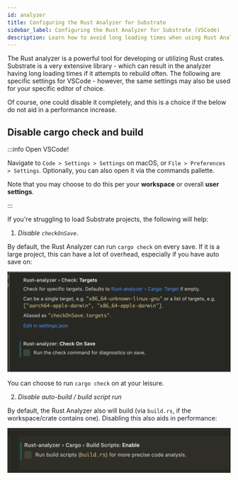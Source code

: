 ```yaml
---
id: analyzer
title: Configuring the Rust Analyzer for Substrate
sidebar_label: Configuring the Rust Analyzer for Substrate (VSCode)
description: Learn how to avoid long loading times when using Rust Analyzer in Substrate
---
```


The Rust analyzer is a powerful tool for developing or utilizing Rust crates. Substrate is a very
extensive library - which can result in the analyzer having long loading times if it attempts to
rebuild often. The following are specific settings for VSCode - however, the same settings may also
be used for your specific editor of choice.

Of course, one could disable it completely, and this is a choice if the below do not aid in a
performance increase.

## Disable cargo check and build

:::info Open VSCode!

Navigate to `Code > Settings > Settings` on macOS, or `File > Preferences > Settings`. Optionally,
you can also open it via the commands pallette.

Note that you may choose to do this per your **workspace** or overall **user settings**.

:::

If you're struggling to load Substrate projects, the following will help:

1. _Disable `checkOnSave`_.

By default, the Rust Analyzer can run `cargo check` on every save. If it is a large project, this
can have a lot of overhead, especially if you have auto save on:

![](./assets/cargo_check_disable.png)

You can choose to run `cargo check` on at your leisure.

2. _Disable auto-build / build script run_

By default, the Rust Analyzer also will build (via `build.rs`, if the workspace/crate contains one).
Disabling this also aids in performance:

![](./assets/disable_build.png)
